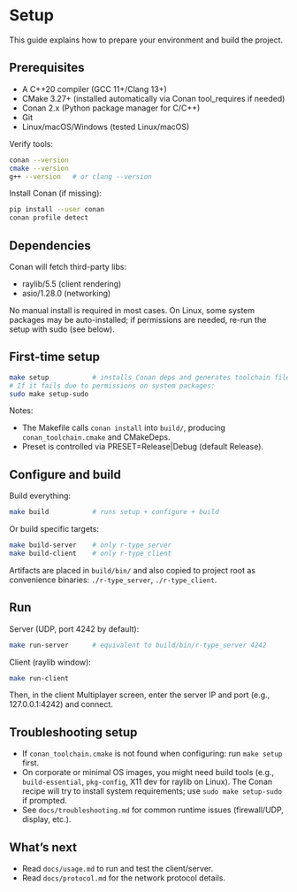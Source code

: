 # Setup

This guide explains how to prepare your environment and build the project.

## Prerequisites

- A C++20 compiler (GCC 11+/Clang 13+)
- CMake 3.27+ (installed automatically via Conan tool_requires if needed)
- Conan 2.x (Python package manager for C/C++)
- Git
- Linux/macOS/Windows (tested Linux/macOS)

Verify tools:

```bash
conan --version
cmake --version
g++ --version   # or clang --version
```

Install Conan (if missing):

```bash
pip install --user conan
conan profile detect
```

## Dependencies

Conan will fetch third-party libs:
- raylib/5.5 (client rendering)
- asio/1.28.0 (networking)

No manual install is required in most cases. On Linux, some system packages may be auto-installed; if permissions are needed, re-run the setup with sudo (see below).

## First-time setup

```bash
make setup           # installs Conan deps and generates toolchain files
# If it fails due to permissions on system packages:
sudo make setup-sudo
```

Notes:
- The Makefile calls `conan install` into `build/`, producing `conan_toolchain.cmake` and CMakeDeps.
- Preset is controlled via PRESET=Release|Debug (default Release).

## Configure and build

Build everything:

```bash
make build           # runs setup + configure + build
```

Or build specific targets:

```bash
make build-server    # only r-type_server
make build-client    # only r-type_client
```

Artifacts are placed in `build/bin/` and also copied to project root as convenience binaries: `./r-type_server`, `./r-type_client`.

## Run

Server (UDP, port 4242 by default):

```bash
make run-server      # equivalent to build/bin/r-type_server 4242
```

Client (raylib window):

```bash
make run-client
```

Then, in the client Multiplayer screen, enter the server IP and port (e.g., 127.0.0.1:4242) and connect.

## Troubleshooting setup

- If `conan_toolchain.cmake` is not found when configuring: run `make setup` first.
- On corporate or minimal OS images, you might need build tools (e.g., `build-essential`, `pkg-config`, X11 dev for raylib on Linux). The Conan recipe will try to install system requirements; use `sudo make setup-sudo` if prompted.
- See `docs/troubleshooting.md` for common runtime issues (firewall/UDP, display, etc.).

## What’s next

- Read `docs/usage.md` to run and test the client/server.
- Read `docs/protocol.md` for the network protocol details.